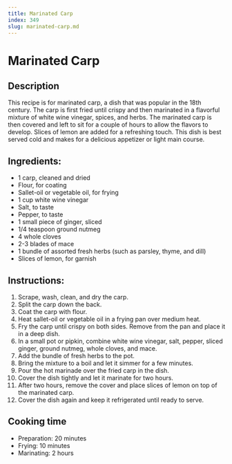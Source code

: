 ```yaml
---
title: Marinated Carp
index: 349
slug: marinated-carp.md
---
```


# Marinated Carp

## Description
This recipe is for marinated carp, a dish that was popular in the 18th century. The carp is first fried until crispy and then marinated in a flavorful mixture of white wine vinegar, spices, and herbs. The marinated carp is then covered and left to sit for a couple of hours to allow the flavors to develop. Slices of lemon are added for a refreshing touch. This dish is best served cold and makes for a delicious appetizer or light main course.

## Ingredients:
- 1 carp, cleaned and dried
- Flour, for coating
- Sallet-oil or vegetable oil, for frying
- 1 cup white wine vinegar
- Salt, to taste
- Pepper, to taste
- 1 small piece of ginger, sliced
- 1/4 teaspoon ground nutmeg
- 4 whole cloves
- 2-3 blades of mace
- 1 bundle of assorted fresh herbs (such as parsley, thyme, and dill)
- Slices of lemon, for garnish

## Instructions:
1. Scrape, wash, clean, and dry the carp.
2. Split the carp down the back.
3. Coat the carp with flour.
4. Heat sallet-oil or vegetable oil in a frying pan over medium heat.
5. Fry the carp until crispy on both sides. Remove from the pan and place it in a deep dish.
6. In a small pot or pipkin, combine white wine vinegar, salt, pepper, sliced ginger, ground nutmeg, whole cloves, and mace.
7. Add the bundle of fresh herbs to the pot.
8. Bring the mixture to a boil and let it simmer for a few minutes.
9. Pour the hot marinade over the fried carp in the dish.
10. Cover the dish tightly and let it marinate for two hours.
11. After two hours, remove the cover and place slices of lemon on top of the marinated carp.
12. Cover the dish again and keep it refrigerated until ready to serve.

## Cooking time
- Preparation: 20 minutes
- Frying: 10 minutes
- Marinating: 2 hours